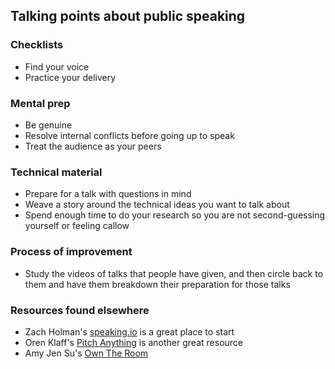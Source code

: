 ## Talking points about public speaking

### Checklists
- Find your voice
- Practice your delivery

### Mental prep
- Be genuine
- Resolve internal conflicts before going up to speak
- Treat the audience as your peers

### Technical material
- Prepare for a talk with questions in mind
- Weave a story around the technical ideas you want to talk about
- Spend enough time to do your research so you are not second-guessing yourself or feeling callow

### Process of improvement
- Study the videos of talks that people have given, and then circle back to them and have them breakdown their preparation for those talks

### Resources found elsewhere
- Zach Holman's [speaking.io](http://speaking.io) is a great place to start
- Oren Klaff's [Pitch Anything](http://www.amazon.com/Pitch-Anything-Innovative-Presenting-Persuading/dp/0071752854) is another great resource
- Amy Jen Su's [Own The Room](http://www.amazon.com/Own-Room-Discover-Signature-Leadership/dp/1422183939)
